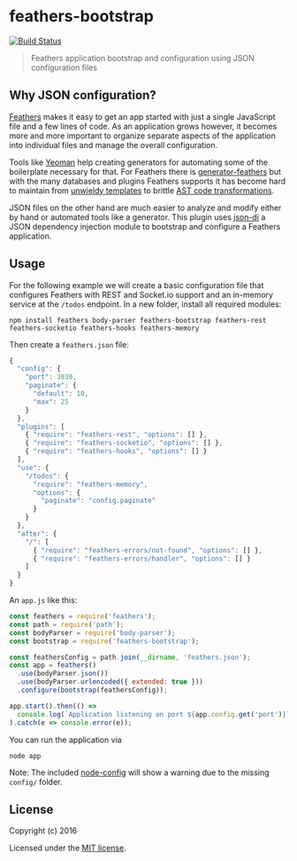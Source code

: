 # feathers-bootstrap

[![Build Status](https://travis-ci.org/feathersjs/feathers-bootstrap.png?branch=master)](https://travis-ci.org/feathersjs/feathers-bootstrap)

> Feathers application bootstrap and configuration using JSON configuration files

## Why JSON configuration?

[Feathers](http://feathersjs.com/) makes it easy to get an app started with just a single JavaScript file and a few lines of code. As an application grows however, it becomes more and more important to organize separate aspects of the application into individual files and manage the overall configuration.

Tools like [Yeoman](http://yeoman.io/) help creating generators for automating some of the boilerplate necessary for that. For Feathers there is [generator-feathers](https://github.com/feathersjs/generator-feathers) but with the many databases and plugins Feathers supports it has become hard to maintain from [unwieldy templates](https://github.com/feathersjs/generator-feathers/blob/master/generators/app/templates/service.js) to brittle [AST code transformations](https://github.com/feathersjs/generator-feathers/blob/master/lib/transform.js).

JSON files on the other hand are much easier to analyze and modify either by hand or automated tools like a generator. This plugin uses [json-di](https://github.com/daffl/json-di) a JSON dependency injection module to bootstrap and configure a Feathers application.

## Usage

For the following example we will create a basic configuration file that configures Feathers with REST and Socket.io support and an in-memory service at the `/todos` endpoint. In a new folder, install all required modules:

```
npm install feathers body-parser feathers-bootstrap feathers-rest feathers-socketio feathers-hooks feathers-memory
```

Then create a `feathers.json` file:

```js
{
  "config": {
    "port": 3030,
    "paginate": {
      "default": 10,
      "max": 25
    }
  },
  "plugins": [
    { "require": "feathers-rest", "options": [] },
    { "require": "feathers-socketio", "options": [] },
    { "require": "feathers-hooks", "options": [] }
  ],
  "use": {
    "/todos": {
      "require": "feathers-memory",
      "options": {
        "paginate": "config.paginate"
      }
    }
  },
  "after": {
    "/": [
      { "require": "feathers-errors/not-found", "options": [] },
      { "require": "feathers-errors/handler", "options": [] }
    ]
  }
}
```

An `app.js` like this:

```js
const feathers = require('feathers');
const path = require('path');
const bodyParser = require('body-parser');
const bootstrap = require('feathers-bootstrap');

const feathersConfig = path.join(__dirname, 'feathers.json');
const app = feathers()
  .use(bodyParser.json())
  .use(bodyParser.urlencoded({ extended: true }))
  .configure(bootstrap(feathersConfig));

app.start().then(() =>
  console.log(`Application listening on port ${app.config.get('port')}`)
).catch(e => console.error(e));
```

You can run the application via

```
node app
```

Note: The included [node-config](https://github.com/lorenwest/node-config) will show a warning due to the missing `config/` folder.

## License

Copyright (c) 2016

Licensed under the [MIT license](LICENSE).
